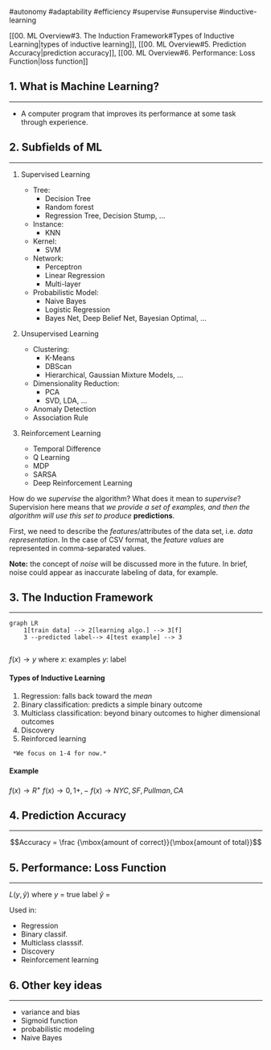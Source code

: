 #autonomy #adaptability #efficiency #supervise #unsupervise #inductive-learning 

[[00. ML Overview#3. The Induction Framework#Types of Inductive Learning|types of inductive learning]], [[00. ML Overview#5. Prediction Accuracy|prediction accuracy]], [[00. ML Overview#6. Performance: Loss Function|loss function]] 

## 1. What is Machine Learning?
---
- A computer program that improves its performance at some task through experience.


## 2. Subfields of ML
---
1. Supervised Learning
	- Tree:
		- Decision Tree
		- Random forest
		- Regression Tree, Decision Stump, ...
	- Instance:
		- KNN
	- Kernel:
		- SVM
	- Network:
		- Perceptron
		- Linear Regression
		- Multi-layer
	- Probabilistic Model:
		- Naive Bayes
		- Logistic Regression
		- Bayes Net, Deep Belief Net, Bayesian Optimal, ...

2. Unsupervised Learning
	- Clustering:
		- K-Means
		- DBScan
		- Hierarchical, Gaussian Mixture Models, ...
	- Dimensionality Reduction:
		- PCA
		- SVD, LDA, ...
	- Anomaly Detection
	- Association Rule

3. Reinforcement Learning
	- Temporal Difference
	- Q Learning
	- MDP
	- SARSA
	- Deep Reinforcement Learning

How do we *supervise* the algorithm?  What does it mean to *supervise*?  Supervision here means that *we provide a set of examples, and then the algorithm will use this set to produce* **predictions**.

First, we need to describe the *features*/attributes of the data set, i.e. *data representation*.  In the case of CSV format, the *feature values* are represented in comma-separated values.

**Note:** the concept of *noise* will be discussed more in the future.  In brief, noise could appear as inaccurate labeling of data, for example.


## 3. The Induction Framework
---

```mermaid
graph LR
	1[train data] --> 2[learning algo.] --> 3[f]
	3 --predicted label--> 4[test example] --> 3
    
```

$f(x) \to y$
    where
	    $x$: examples
	    $y$: label

#### Types of Inductive Learning
1. Regression: falls back toward the *mean*
2. Binary classification: predicts a simple binary outcome
3. Multiclass classification: beyond binary outcomes to higher dimensional outcomes
4. Discovery
5. Reinforced learning

```ad-note
 *We focus on 1-4 for now.*
```

#### Example
$f(x) \to R^+$
$f(x) \to {0, 1} {+, -}$
$f(x) \to { NYC, SF, Pullman, CA }$


## 4. Prediction Accuracy
---
$$Accuracy  = \frac {\mbox{amount of correct}}{\mbox{amount of total}}$$


## 5. Performance: Loss Function
---

$L(y, \hat{y})$
    where
        $y$  = true label
        $\hat{y}$ = 

Used in:
- Regression
- Binary classif.
- Multiclass classsif.
- Discovery
- Reinforcement learning


## 6. Other key ideas
---
- variance and bias
- Sigmoid function
- probabilistic modeling
- Naive Bayes